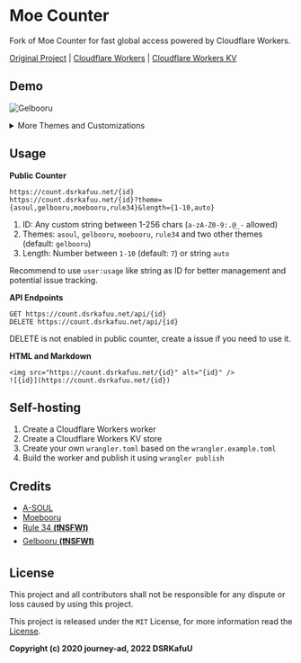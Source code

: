 # Moe Counter

Fork of Moe Counter for fast global access powered by Cloudflare Workers.

[Original Project](https://github.com/journey-ad/Moe-counter) | [Cloudflare Workers](https://workers.cloudflare.com/) | [Cloudflare Workers KV](https://www.cloudflare.com/products/workers-kv/)

## Demo

![Gelbooru](https://count.dsrkafuu.net/dsrkafuu:demo?theme=gelbooru)

<details>
<summary>More Themes and Customizations</summary>

**A-SOUL (with `theme=asoul&length=10`)**

![A-SOUL](https://count.dsrkafuu.net/dsrkafuu:demo?theme=asoul&length=10)

**Moebooru (with `theme=moebooru&length=auto`)**

![Moebooru](https://count.dsrkafuu.net/dsrkafuu:demo?theme=moebooru&length=auto)

**Rule 34 (with `theme=rule34`)**

![Rule 34](https://count.dsrkafuu.net/dsrkafuu:demo?theme=rule34)

</details>

## Usage

**Public Counter**

```
https://count.dsrkafuu.net/{id}
https://count.dsrkafuu.net/{id}?theme={asoul,gelbooru,moebooru,rule34}&length={1-10,auto}
```

1. ID: Any custom string between 1-256 chars (`a-zA-Z0-9:.@_-` allowed)
2. Themes: `asoul`, `gelbooru`, `moebooru`, `rule34` and two other themes (default: `gelbooru`)
3. Length: Number between `1-10` (default: `7`) or string `auto`

Recommend to use `user:usage` like string as ID for better management and potential issue tracking.

**API Endpoints**

```
GET https://count.dsrkafuu.net/api/{id}
DELETE https://count.dsrkafuu.net/api/{id}
```

DELETE is not enabled in public counter, create a issue if you need to use it.

**HTML and Markdown**

```
<img src="https://count.dsrkafuu.net/{id}" alt="{id}" />
![{id}](https://count.dsrkafuu.net/{id})
```

## Self-hosting

1. Create a Cloudflare Workers worker
2. Create a Cloudflare Workers KV store
3. Create your own `wrangler.toml` based on the `wrangler.example.toml`
4. Build the worker and publish it using `wrangler publish`

## Credits

- [A-SOUL](https://space.bilibili.com/703007996)
- [Moebooru](https://github.com/moebooru/moebooru)
- [Rule 34 **(❗NSFW❗)**](https://rule34.xxx/)
- [Gelbooru **(❗NSFW❗)**](https://gelbooru.com/)

## License

This project and all contributors shall not be responsible for any dispute or loss caused by using this project.

This project is released under the `MIT` License, for more information read the [License](https://github.com/dsrkafuu/moe-counter/blob/master/LICENSE).

**Copyright (c) 2020 journey-ad, 2022 DSRKafuU**
